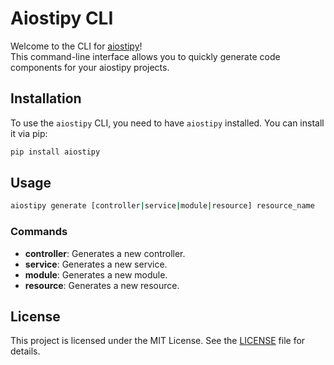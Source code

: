 # Aiostipy CLI

Welcome to the CLI for [aiostipy](https://github.com/aarcex3/aiostipy)!\
This command-line interface allows you to quickly generate code components for your aiostipy projects.

## Installation

To use the `aiostipy` CLI, you need to have `aiostipy` installed. You can install it via pip:

```bash
pip install aiostipy
```

## Usage

```bash
aiostipy generate [controller|service|module|resource] resource_name
```

### Commands

- **controller**: Generates a new controller.
- **service**: Generates a new service.
- **module**: Generates a new module.
- **resource**: Generates a new resource.

## License

This project is licensed under the MIT License. See the [LICENSE](https://github.com/aarcex3/aiostipy-cli/LICENSE) file for details.

